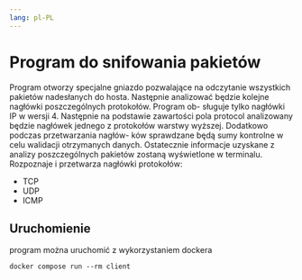 ```yaml
---
lang: pl-PL
---
```


# Program do snifowania pakietów

Program otworzy specjalne gniazdo pozwalające na odczytanie wszystkich pakietów nadesłanych
do hosta. Następnie analizować będzie kolejne nagłówki poszczególnych protokołów. Program ob-
sługuje tylko nagłówki IP w wersji 4. Następnie na podstawie zawartości pola protocol analizowany
będzie nagłówek jednego z protokołów warstwy wyższej. Dodatkowo podczas przetwarzania nagłów-
ków sprawdzane będą sumy kontrolne w celu walidacji otrzymanych danych. Ostatecznie informacje
uzyskane z analizy poszczególnych pakietów zostaną wyświetlone w terminalu.
Rozpoznaje i przetwarza nagłówki protokołów:
* TCP
* UDP
* ICMP

## Uruchomienie
program można uruchomić z wykorzystaniem dockera 
```
docker compose run --rm client
```
